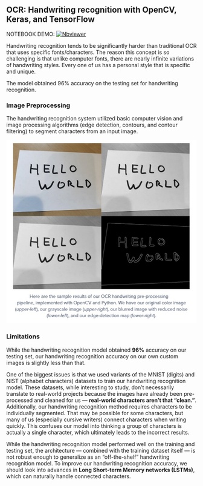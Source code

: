 
## OCR: Handwriting recognition with OpenCV, Keras, and TensorFlow

NOTEBOOK DEMO:  [![Nbviewer](https://github.com/jupyter/design/blob/main/logos/Badges/nbviewer_badge.svg)](https://nbviewer.jupyter.org/github/shejz/OCR/blob/main/Handwriting%20Recognition/ocr_handwriting_recognition.ipynb)

 Handwriting recognition tends to be significantly harder than traditional OCR that uses specific fonts/characters. The reason this concept is so challenging is that unlike computer fonts, there are nearly infinite variations of handwriting styles. Every one of us has a personal style that is specific and unique.

The model obtained 96% accuracy on the testing set for handwriting recognition.

### Image Preprocessing

The handwriting recognition system utilized basic computer vision and image processing algorithms (edge detection, contours, and contour filtering) to segment characters from an input image.

![](https://github.com/shejz/OCR/blob/main/Handwriting%20Recognition/image%20pre-processing.jpg)

### Limitations

While the handwriting recognition model obtained **96%** accuracy on our testing set, our handwriting recognition accuracy on our own custom images is slightly less than that. 

One of the biggest issues is that we used variants of the MNIST (digits) and NIST (alphabet characters) datasets to train our handwriting recognition model. These datasets, while interesting to study, don’t necessarily translate to real-world projects because the images have already been pre-processed and cleaned for us — **real-world characters aren’t that “clean.”**. Additionally, our handwriting recognition method requires characters to be individually segmented. That may be possible for some characters, but many of us (especially cursive writers) connect characters when writing quickly. This confuses our model into thinking a group of characters is actually a single character, which ultimately leads to the incorrect results.

While the handwriting recognition model performed well on the training and testing set, the architecture — combined with the training dataset itself — is not robust enough to generalize as an “off-the-shelf” handwriting recognition model. To improve our handwriting recognition accuracy, we should look into advances in **Long Short-term Memory networks (LSTMs)**, which can naturally handle connected characters.




